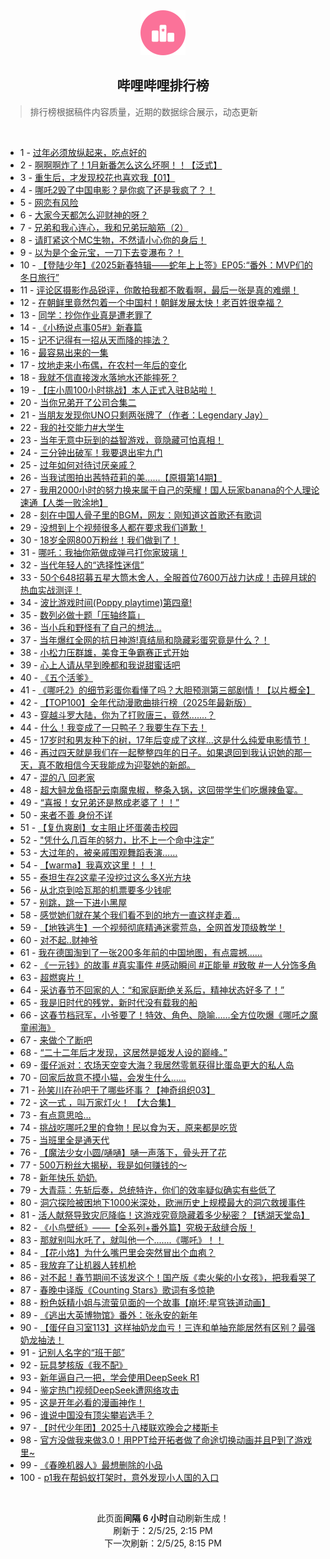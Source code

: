 <div align="center">
    <img src="./assets/icon_rank.png" alt="logo" />
    <h2>哔哩哔哩排行榜</h>
</div>

> 排行榜根据稿件内容质量，近期的数据综合展示，动态更新

<br />

<ul><li><span>1 - <a href=https://www.bilibili.com/BV13oP9euExN target=_blank>过年必须放纵起来，吃点好的</a></span></li><li><span>2 - <a href=https://www.bilibili.com/BV11hFkeQEJE target=_blank>啊啊啊炸了！1月新番怎么这么坏啊！！【泛式】</a></span></li><li><span>3 - <a href=https://www.bilibili.com/BV18oFBeEEXP target=_blank>重生后，才发现校花也喜欢我【01】</a></span></li><li><span>4 - <a href=https://www.bilibili.com/BV1rDPDe1E69 target=_blank>哪吒2毁了中国电影？是你疯了还是我疯了？！</a></span></li><li><span>5 - <a href=https://www.bilibili.com/BV1ybFBeqETa target=_blank>网恋有风险</a></span></li><li><span>6 - <a href=https://www.bilibili.com/BV11GFCe9ETf target=_blank>大家今天都怎么迎财神的呀？</a></span></li><li><span>7 - <a href=https://www.bilibili.com/BV1wafnYUE9A target=_blank>兄弟和我心连心，我和兄弟玩脑筋（2）</a></span></li><li><span>8 - <a href=https://www.bilibili.com/BV1LgPdeEEyu target=_blank>请盯紧这个MC生物，不然请小心你的身后！</a></span></li><li><span>9 - <a href=https://www.bilibili.com/BV1eDF6ecEWQ target=_blank>以为是个金元宝，一刀下去变瀑布？！</a></span></li><li><span>10 - <a href=https://www.bilibili.com/BV1M5FfeBEEk target=_blank>【登陆少年】《2025新春特辑——蛇年上上签》EP05:“番外：MVP们的冬日旅行”</a></span></li><li><span>11 - <a href=https://www.bilibili.com/BV1ybF6eLEEH target=_blank>评论区摄影作品锐评，你敢拍我都不敢看啊，最后一张是真的难绷！</a></span></li><li><span>12 - <a href=https://www.bilibili.com/BV1qQFkeMEA9 target=_blank>在朝鲜里竟然包着一个中国村！朝鲜发展太快！老百姓很幸福？</a></span></li><li><span>13 - <a href=https://www.bilibili.com/BV1nKFvedEKs target=_blank>同学：抄你作业真是遭老罪了</a></span></li><li><span>14 - <a href=https://www.bilibili.com/BV1rpfUYbEeA target=_blank>《小杨说点事05#》新春篇</a></span></li><li><span>15 - <a href=https://www.bilibili.com/BV1SqFDeSEzX target=_blank>记不记得有一招从天而降的摔法？</a></span></li><li><span>16 - <a href=https://www.bilibili.com/BV12VFeewELG target=_blank>最容易出来的一集</a></span></li><li><span>17 - <a href=https://www.bilibili.com/BV1P8P9eoEwh target=_blank>坟地走来小布偶，在农村一年后的变化</a></span></li><li><span>18 - <a href=https://www.bilibili.com/BV1nyF9ekEVE target=_blank>我就不信直接泼水落地水还能摔死？</a></span></li><li><span>19 - <a href=https://www.bilibili.com/BV1s7FCenEMw target=_blank>【庄小周100小时挑战】本人正式入驻B站啦！</a></span></li><li><span>20 - <a href=https://www.bilibili.com/BV1r3cFebEYq target=_blank>当你兄弟开了公司合集二</a></span></li><li><span>21 - <a href=https://www.bilibili.com/BV1YQF6e8E3z target=_blank>当朋友发现你UNO只剩两张牌了（作者：Legendary&nbsp;Jay）</a></span></li><li><span>22 - <a href=https://www.bilibili.com/BV1HgFzezEQs target=_blank>我的社交能力#大学生</a></span></li><li><span>23 - <a href=https://www.bilibili.com/BV15SfnYTEhv target=_blank>当年无意中玩到的益智游戏，竟隐藏可怕真相！</a></span></li><li><span>24 - <a href=https://www.bilibili.com/BV1SiPRerEfA target=_blank>三分钟出破军！我要退出牢九门</a></span></li><li><span>25 - <a href=https://www.bilibili.com/BV1NqFye4E2g target=_blank>过年如何对待讨厌亲戚？</a></span></li><li><span>26 - <a href=https://www.bilibili.com/BV1oUFkegEAJ target=_blank>当我试图拍出茜特菈莉的美……【原摄第14期】</a></span></li><li><span>27 - <a href=https://www.bilibili.com/BV12LF3eaE5W target=_blank>我用2000小时的努力换来属于自己的荣耀！国人玩家banana的个人理论速通【人类一败涂地】</a></span></li><li><span>28 - <a href=https://www.bilibili.com/BV1qSFkezE6Z target=_blank>刻在中国人骨子里的BGM，网友：刚知道这首歌还有歌词</a></span></li><li><span>29 - <a href=https://www.bilibili.com/BV1NXFCe4EfH target=_blank>没想到上个视频很多人都在要求我们道歉！</a></span></li><li><span>30 - <a href=https://www.bilibili.com/BV1JJFre3EBP target=_blank>18岁全网800万粉丝！我们做到了！</a></span></li><li><span>31 - <a href=https://www.bilibili.com/BV1qAfoY5E6N target=_blank>哪吒：我抽你筋做成弹弓打你家玻璃！</a></span></li><li><span>32 - <a href=https://www.bilibili.com/BV193F6eoEyt target=_blank>当代年轻人的“选择性迷信”</a></span></li><li><span>33 - <a href=https://www.bilibili.com/BV1CzFkejEPg target=_blank>50个648招募五星大筒木舍人，全服首位7600万战力达成！击碎月球的热血实战测评！</a></span></li><li><span>34 - <a href=https://www.bilibili.com/BV1pZFreLE9e target=_blank>波比游戏时间(Poppy&nbsp;playtime)第四章!</a></span></li><li><span>35 - <a href=https://www.bilibili.com/BV15DP9eVEkL target=_blank>数列必做十题「压轴终篇」</a></span></li><li><span>36 - <a href=https://www.bilibili.com/BV13PFeeuEF8 target=_blank>当小兵和野怪有了自己的想法...</a></span></li><li><span>37 - <a href=https://www.bilibili.com/BV1sQPRehEnA target=_blank>当年爆红全网的抗日神游!真结局和隐藏彩蛋究竟是什么？！</a></span></li><li><span>38 - <a href=https://www.bilibili.com/BV1gkFrexEzp target=_blank>小松力压群雄，美食王争霸赛正式开始</a></span></li><li><span>39 - <a href=https://www.bilibili.com/BV1oLF2eEEiK target=_blank>心上人请从早到晚都和我说甜蜜话吧</a></span></li><li><span>40 - <a href=https://www.bilibili.com/BV1CNFqeNE7H target=_blank>《五个活爹》</a></span></li><li><span>41 - <a href=https://www.bilibili.com/BV1mRFoeaEuw target=_blank>《哪吒2》的细节彩蛋你看懂了吗？大胆预测第三部剧情！【以片概全】</a></span></li><li><span>42 - <a href=https://www.bilibili.com/BV1RrFoe3EDa target=_blank>【TOP100】全年代动漫歌曲排行榜（2025年最新版）</a></span></li><li><span>43 - <a href=https://www.bilibili.com/BV1sUPReYEuP target=_blank>穿越斗罗大陆，你为了打败唐三，竟然.......？</a></span></li><li><span>44 - <a href=https://www.bilibili.com/BV1NmFze5EBd target=_blank>什么！我变成了一只鸭子？我要生存下去！</a></span></li><li><span>45 - <a href=https://www.bilibili.com/BV1vjFHerEcn target=_blank>17岁时和男友种下的树，17年后变成了这样...这是什么纯爱电影情节！</a></span></li><li><span>46 - <a href=https://www.bilibili.com/BV1nXPDe5EuF target=_blank>再过四天就是我们在一起整整四年的日子。如果退回到我认识她的那一天，真不敢相信今天我能成为迎娶她的新郎。</a></span></li><li><span>47 - <a href=https://www.bilibili.com/BV1CtFBeMEP1 target=_blank>混的八&nbsp;回老家</a></span></li><li><span>48 - <a href=https://www.bilibili.com/BV1Y4FZe6EGH target=_blank>超大鲟龙鱼搭配云南魔鬼椒，整条入锅，这回带学生们吃爆辣鱼宴。</a></span></li><li><span>49 - <a href=https://www.bilibili.com/BV1uuFieCER3 target=_blank>“喜报！女兄弟还是熬成老婆了！！”</a></span></li><li><span>50 - <a href=https://www.bilibili.com/BV18QNAeYEaZ target=_blank>来者不善&nbsp;身份不详</a></span></li><li><span>51 - <a href=https://www.bilibili.com/BV14MFreUEpa target=_blank>【复仇爽剧】女主阻止坏蛋袭击校园</a></span></li><li><span>52 - <a href=https://www.bilibili.com/BV1tMFCe4EZr target=_blank>&quot;凭什么几百年的努力，比不上一个命中注定”</a></span></li><li><span>53 - <a href=https://www.bilibili.com/BV1yWFieAEkc target=_blank>大过年的，被亲戚围观舞蹈表演……</a></span></li><li><span>54 - <a href=https://www.bilibili.com/BV1UDFRe4EeM target=_blank>【warma】我喜欢这里！！！</a></span></li><li><span>55 - <a href=https://www.bilibili.com/BV1vfFye3EWH target=_blank>泰坦生存2这辈子没挖过这么多X光方块</a></span></li><li><span>56 - <a href=https://www.bilibili.com/BV1H1FdeSEs6 target=_blank>从北京到哈瓦那的机票要多少钱呢</a></span></li><li><span>57 - <a href=https://www.bilibili.com/BV1yaF6eVEhW target=_blank>别跳，跳一下进小黑屋</a></span></li><li><span>58 - <a href=https://www.bilibili.com/BV12kFjeEEQc target=_blank>感觉她们就在某个我们看不到的地方一直这样走着…</a></span></li><li><span>59 - <a href=https://www.bilibili.com/BV1QsFyeeEgs target=_blank>【地铁逃生】一个视频彻底精通迷雾荒岛，全网首发顶级教学！</a></span></li><li><span>60 - <a href=https://www.bilibili.com/BV1ukFrexE82 target=_blank>对不起..财神爷</a></span></li><li><span>61 - <a href=https://www.bilibili.com/BV16CFkeCEaS target=_blank>我在德国淘到了一张200多年前的中国地图，有点震撼……</a></span></li><li><span>62 - <a href=https://www.bilibili.com/BV14JFmevEja target=_blank>《一元钱》的故事&nbsp;#真实事件&nbsp;#感动瞬间&nbsp;#正能量&nbsp;#致敬&nbsp;#一人分饰多角</a></span></li><li><span>63 - <a href=https://www.bilibili.com/BV1SnF6eDE4a target=_blank>超燃爽片！</a></span></li><li><span>64 - <a href=https://www.bilibili.com/BV1WEFCeSEGR target=_blank>采访春节不回家的人：“和家庭断绝关系后，精神状态好多了！”</a></span></li><li><span>65 - <a href=https://www.bilibili.com/BV1Ref2YGE6q target=_blank>我是旧时代的残党，新时代没有载我的船</a></span></li><li><span>66 - <a href=https://www.bilibili.com/BV1nVFzeqEfp target=_blank>这春节档冠军，小爷要了！特效、角色、隐喻……全方位吹爆《哪吒之魔童闹海》</a></span></li><li><span>67 - <a href=https://www.bilibili.com/BV18vPXeeEAU target=_blank>来做个了断吧</a></span></li><li><span>68 - <a href=https://www.bilibili.com/BV1nuFve9EJe target=_blank>“二十二年后才发现，这居然是姬发人设的巅峰。”</a></span></li><li><span>69 - <a href=https://www.bilibili.com/BV11eFkeSEgd target=_blank>蛋仔派对：农场天空变大海？我居然零氪获得比蛋岛更大的私人岛</a></span></li><li><span>70 - <a href=https://www.bilibili.com/BV1xgFre7Eyi target=_blank>回家后故意不摸小猫，会发生什么……</a></span></li><li><span>71 - <a href=https://www.bilibili.com/BV1w3cFe8EDQ target=_blank>孙笑川在孙吧干了哪些坏事？【神奇组织03】</a></span></li><li><span>72 - <a href=https://www.bilibili.com/BV1pNFve4Eb6 target=_blank>这一式&nbsp;，叫万家灯火！&nbsp;【大合集】</a></span></li><li><span>73 - <a href=https://www.bilibili.com/BV1BtPoeREFW target=_blank>有点意思哈…</a></span></li><li><span>74 - <a href=https://www.bilibili.com/BV1eRFkeKEMj target=_blank>挑战吃哪吒2里的食物！民以食为天，原来都是吃货</a></span></li><li><span>75 - <a href=https://www.bilibili.com/BV1g1FCewEwT target=_blank>当班里全是通天代</a></span></li><li><span>76 - <a href=https://www.bilibili.com/BV1cDF5eKEMy target=_blank>【魔法少女小圆/嗵嗵】嗵一声落下，骨头开了花</a></span></li><li><span>77 - <a href=https://www.bilibili.com/BV1zhNceuEXY target=_blank>500万粉丝大揭秘，我是如何赚钱的～</a></span></li><li><span>78 - <a href=https://www.bilibili.com/BV13oFBeJEPD target=_blank>新年快乐&nbsp;奶奶.</a></span></li><li><span>79 - <a href=https://www.bilibili.com/BV1opPRenEtU target=_blank>大青蒜：先斩后奏，总统特许，你们的效率疑似确实有些低了</a></span></li><li><span>80 - <a href=https://www.bilibili.com/BV13iFre8Exf target=_blank>洞穴探险被困地下1000米深处，欧洲历史上规模最大的洞穴救援事件</a></span></li><li><span>81 - <a href=https://www.bilibili.com/BV1maFyefE6y target=_blank>活人献祭导致灾厄降临！这游戏究竟隐藏着多少秘密？【锈湖天堂岛】</a></span></li><li><span>82 - <a href=https://www.bilibili.com/BV13bNwe8ERS target=_blank>《小鸟壁纸》——【全系列+番外篇】究极无敌缝合版！</a></span></li><li><span>83 - <a href=https://www.bilibili.com/BV1uXFeeiEFo target=_blank>那就别叫水吒了，就叫他一个.......《哪吒》！！</a></span></li><li><span>84 - <a href=https://www.bilibili.com/BV1DNFCebEMD target=_blank>【花小烙】为什么嘴巴里会突然冒出个血疱？</a></span></li><li><span>85 - <a href=https://www.bilibili.com/BV1ZjFZe7E6R target=_blank>我放弃了让机器人转机枪</a></span></li><li><span>86 - <a href=https://www.bilibili.com/BV1AYP9eREKf target=_blank>对不起！春节期间不该发这个！国产版《卖火柴的小女孩》，把我看哭了</a></span></li><li><span>87 - <a href=https://www.bilibili.com/BV1rUF2edE8B target=_blank>春晚中译版《Counting&nbsp;Stars》歌词有多惊艳</a></span></li><li><span>88 - <a href=https://www.bilibili.com/BV18ePXeNE4A target=_blank>粉色妖精小姐与流萤见面的一个故事【崩坏:星穹铁道动画】</a></span></li><li><span>89 - <a href=https://www.bilibili.com/BV1yKPXeWEYD target=_blank>《逃出大英博物馆》番外：张永安的新年</a></span></li><li><span>90 - <a href=https://www.bilibili.com/BV1TpPdegE9C target=_blank>【蛋仔自习室113】这样抽奶龙血亏！三连和单抽充能居然有区别？最强奶龙抽法！</a></span></li><li><span>91 - <a href=https://www.bilibili.com/BV1hwFCehEuz target=_blank>记别人名字的“班干部”</a></span></li><li><span>92 - <a href=https://www.bilibili.com/BV16rF6eTE5F target=_blank>玩具梦核版《我不配》</a></span></li><li><span>93 - <a href=https://www.bilibili.com/BV1UZFfeMEvd target=_blank>新年逼自己一把，学会使用DeepSeek&nbsp;R1</a></span></li><li><span>94 - <a href=https://www.bilibili.com/BV1t6PXecEcR target=_blank>鉴定热门视频DeepSeek遭网络攻击</a></span></li><li><span>95 - <a href=https://www.bilibili.com/BV12ENce7E75 target=_blank>这是开年必看的漫画神作！</a></span></li><li><span>96 - <a href=https://www.bilibili.com/BV1myPReKErW target=_blank>谁说中国没有顶尖攀岩选手？</a></span></li><li><span>97 - <a href=https://www.bilibili.com/BV11PPXeREvE target=_blank>【时代少年团】2025十八楼联欢晚会之楼斯卡</a></span></li><li><span>98 - <a href=https://www.bilibili.com/BV1w1FveFE1E target=_blank>官方没做我来做3.0！用PPT给开拓者做了命途切换动画并且P到了游戏里~</a></span></li><li><span>99 - <a href=https://www.bilibili.com/BV1k1FZetE8P target=_blank>《春晚机器人》最想删除的小品</a></span></li><li><span>100 - <a href=https://www.bilibili.com/BV1KiNweRE2g target=_blank>p1我在帮蚂蚁打架时，意外发现小人国的入口</a></span></li></ul>

<br />

<p align=center>此页面<strong>间隔 6 小时</strong>自动刷新生成！<br>刷新于：2/5/25, 2:15 PM<br>下一次刷新：2/5/25, 8:15 PM</p>
